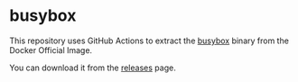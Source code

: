 # busybox

This repository uses GitHub Actions to extract the [busybox](https://hub.docker.com/_/busybox) binary from the Docker Official Image.

You can download it from the [releases](https://github.com/zydou/busybox/releases) page.
